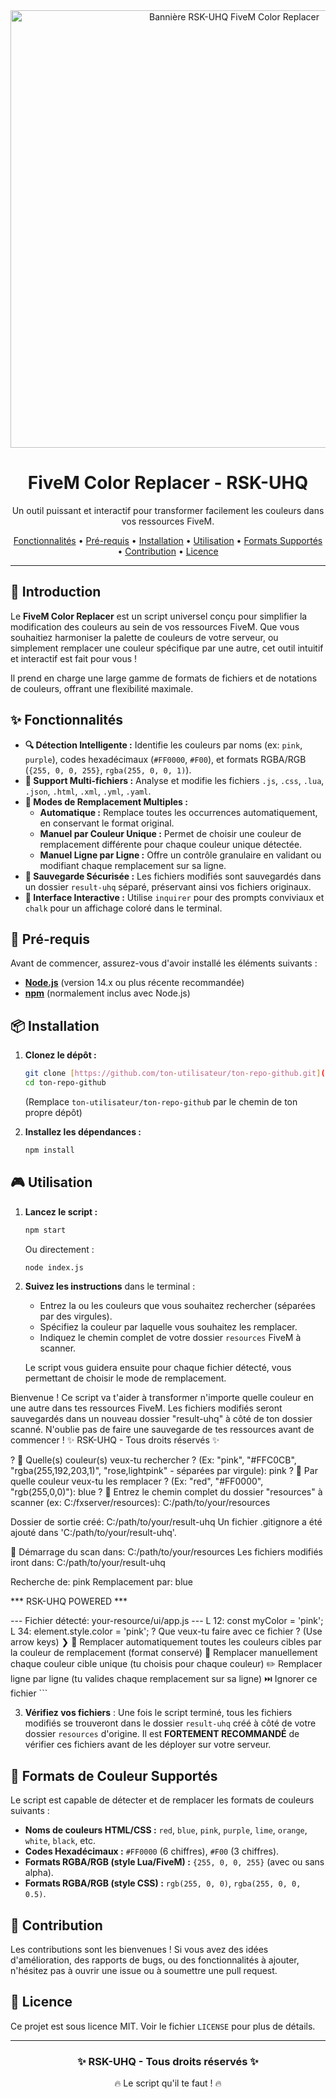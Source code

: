 <div align="center">
  <img src="https://i.imgur.com/your-awesome-banner.png" alt="Bannière RSK-UHQ FiveM Color Replacer" width="700"/>
  <h1>FiveM Color Replacer - RSK-UHQ</h1>
  <p>Un outil puissant et interactif pour transformer facilement les couleurs dans vos ressources FiveM.</p>
  <p>
    <a href="#fonctionnalités">Fonctionnalités</a> •
    <a href="#pré-requis">Pré-requis</a> •
    <a href="#installation">Installation</a> •
    <a href="#utilisation">Utilisation</a> •
    <a href="#formats-de-couleur-supportés">Formats Supportés</a> •
    <a href="#contribution">Contribution</a> •
    <a href="#licence">Licence</a>
  </p>
</div>

---

## 🌟 Introduction

Le **FiveM Color Replacer** est un script universel conçu pour simplifier la modification des couleurs au sein de vos ressources FiveM. Que vous souhaitiez harmoniser la palette de couleurs de votre serveur, ou simplement remplacer une couleur spécifique par une autre, cet outil intuitif et interactif est fait pour vous !

Il prend en charge une large gamme de formats de fichiers et de notations de couleurs, offrant une flexibilité maximale.

## ✨ Fonctionnalités

* **🔍 Détection Intelligente :** Identifie les couleurs par noms (ex: `pink`, `purple`), codes hexadécimaux (`#FF0000`, `#F00`), et formats RGBA/RGB (`{255, 0, 0, 255}`, `rgba(255, 0, 0, 1)`).
* **📂 Support Multi-fichiers :** Analyse et modifie les fichiers `.js`, `.css`, `.lua`, `.json`, `.html`, `.xml`, `.yml`, `.yaml`.
* **🤖 Modes de Remplacement Multiples :**
    * **Automatique :** Remplace toutes les occurrences automatiquement, en conservant le format original.
    * **Manuel par Couleur Unique :** Permet de choisir une couleur de remplacement différente pour chaque couleur unique détectée.
    * **Manuel Ligne par Ligne :** Offre un contrôle granulaire en validant ou modifiant chaque remplacement sur sa ligne.
* **💾 Sauvegarde Sécurisée :** Les fichiers modifiés sont sauvegardés dans un dossier `result-uhq` séparé, préservant ainsi vos fichiers originaux.
* **🌈 Interface Interactive :** Utilise `inquirer` pour des prompts conviviaux et `chalk` pour un affichage coloré dans le terminal.

## 🚀 Pré-requis

Avant de commencer, assurez-vous d'avoir installé les éléments suivants :

* [**Node.js**](https://nodejs.org/en/download/) (version 14.x ou plus récente recommandée)
* [**npm**](https://docs.npmjs.com/downloading-and-installing-node-js-and-npm) (normalement inclus avec Node.js)

## 📦 Installation

1.  **Clonez le dépôt :**
    ```bash
    git clone [https://github.com/ton-utilisateur/ton-repo-github.git](https://github.com/ton-utilisateur/ton-repo-github.git)
    cd ton-repo-github
    ```
    (Remplace `ton-utilisateur/ton-repo-github` par le chemin de ton propre dépôt)

2.  **Installez les dépendances :**
    ```bash
    npm install
    ```

## 🎮 Utilisation

1.  **Lancez le script :**
    ```bash
    npm start
    ```
    Ou directement :
    ```bash
    node index.js
    ```

2.  **Suivez les instructions** dans le terminal :
    * Entrez la ou les couleurs que vous souhaitez rechercher (séparées par des virgules).
    * Spécifiez la couleur par laquelle vous souhaitez les remplacer.
    * Indiquez le chemin complet de votre dossier `resources` FiveM à scanner.

    Le script vous guidera ensuite pour chaque fichier détecté, vous permettant de choisir le mode de remplacement.


Bienvenue ! Ce script va t'aider à transformer n'importe quelle couleur en une autre dans tes ressources FiveM.
Les fichiers modifiés seront sauvegardés dans un nouveau dossier "result-uhq" à côté de ton dossier scanné.
N'oublie pas de faire une sauvegarde de tes ressources avant de commencer !
✨ RSK-UHQ - Tous droits réservés ✨

? 🎨 Quelle(s) couleur(s) veux-tu rechercher ? (Ex: "pink", "#FFC0CB", "rgba(255,192,203,1)", "rose,lightpink" - séparées par virgule): pink
? 🌈 Par quelle couleur veux-tu les remplacer ? (Ex: "red", "#FF0000", "rgb(255,0,0)"): blue
? 📁 Entrez le chemin complet du dossier "resources" à scanner (ex: C:/fxserver/resources): C:/path/to/your/resources

  Dossier de sortie créé: C:/path/to/your/result-uhq
  Un fichier .gitignore a été ajouté dans 'C:/path/to/your/result-uhq'.

🚀 Démarrage du scan dans: C:/path/to/your/resources
Les fichiers modifiés iront dans: C:/path/to/your/result-uhq

Recherche de: pink
Remplacement par: blue

*** RSK-UHQ POWERED ***

--- Fichier détecté: your-resource/ui/app.js ---
  L   12: const myColor = 'pink';
  L   34: element.style.color = 'pink';
? Que veux-tu faire avec ce fichier ? (Use arrow keys)
❯ 🔄 Remplacer automatiquement toutes les couleurs cibles par la couleur de remplacement (format conservé)
  🎨 Remplacer manuellement chaque couleur cible unique (tu choisis pour chaque couleur)
  ✏️ Remplacer ligne par ligne (tu valides chaque remplacement sur sa ligne)
  ⏭️ Ignorer ce fichier
    ```
    </details>

3.  **Vérifiez vos fichiers** : Une fois le script terminé, tous les fichiers modifiés se trouveront dans le dossier `result-uhq` créé à côté de votre dossier `resources` d'origine. Il est **FORTEMENT RECOMMANDÉ** de vérifier ces fichiers avant de les déployer sur votre serveur.

## 🎨 Formats de Couleur Supportés

Le script est capable de détecter et de remplacer les formats de couleurs suivants :

* **Noms de couleurs HTML/CSS :** `red`, `blue`, `pink`, `purple`, `lime`, `orange`, `white`, `black`, etc.
* **Codes Hexadécimaux :** `#FF0000` (6 chiffres), `#F00` (3 chiffres).
* **Formats RGBA/RGB (style Lua/FiveM) :** `{255, 0, 0, 255}` (avec ou sans alpha).
* **Formats RGBA/RGB (style CSS) :** `rgb(255, 0, 0)`, `rgba(255, 0, 0, 0.5)`.

## 🤝 Contribution

Les contributions sont les bienvenues ! Si vous avez des idées d'amélioration, des rapports de bugs, ou des fonctionnalités à ajouter, n'hésitez pas à ouvrir une issue ou à soumettre une pull request.

## 📄 Licence

Ce projet est sous licence MIT. Voir le fichier `LICENSE` pour plus de détails.

---

<div align="center">
  <h3>✨ RSK-UHQ - Tous droits réservés ✨</h3>
  <p>🔥 Le script qu'il te faut ! 🔥</p>
</div>
